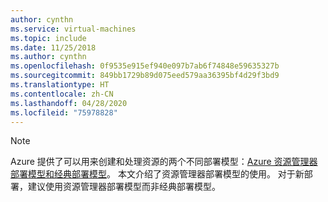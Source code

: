 ```yaml
---
author: cynthn
ms.service: virtual-machines
ms.topic: include
ms.date: 11/25/2018
ms.author: cynthn
ms.openlocfilehash: 0f9535e915ef940e097b7ab6f74848e59635327b
ms.sourcegitcommit: 849bb1729b89d075eed579aa36395bf4d29f3bd9
ms.translationtype: HT
ms.contentlocale: zh-CN
ms.lasthandoff: 04/28/2020
ms.locfileid: "75978828"
---
```

> [!NOTE]
> Azure 提供了可以用来创建和处理资源的两个不同部署模型：[Azure 资源管理器部署模型和经典部署模型](../articles/azure-resource-manager/management/deployment-models.md)。 本文介绍了资源管理器部署模型的使用。 对于新部署，建议使用资源管理器部署模型而非经典部署模型。
